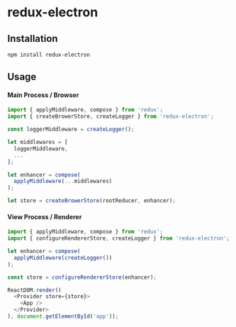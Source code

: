 # redux-electron

## Installation
```bash
npm install redux-electron
```
## Usage
#### Main Process / Browser
```javascript
import { applyMiddleware, compose } from 'redux';
import { createBrowerStore, createLogger } from 'redux-electron';

const loggerMiddleware = createLogger();

let middlewares = [
  loggerMiddleware,
  ...
];

let enhancer = compose(
  applyMiddleware(...middlewares)
);

let store = createBrowerStore(rootReducer, enhancer);
```
#### View Process / Renderer
```javascript
import { applyMiddleware, compose } from 'redux';
import { configureRendererStore, createLogger } from 'redux-electron';

let enhancer = compose(
  applyMiddleware(createLogger())
);

const store = configureRendererStore(enhancer);

ReactDOM.render((
  <Provider store={store}>
    <App />
  </Provider>
), document.getElementById('app'));
```

